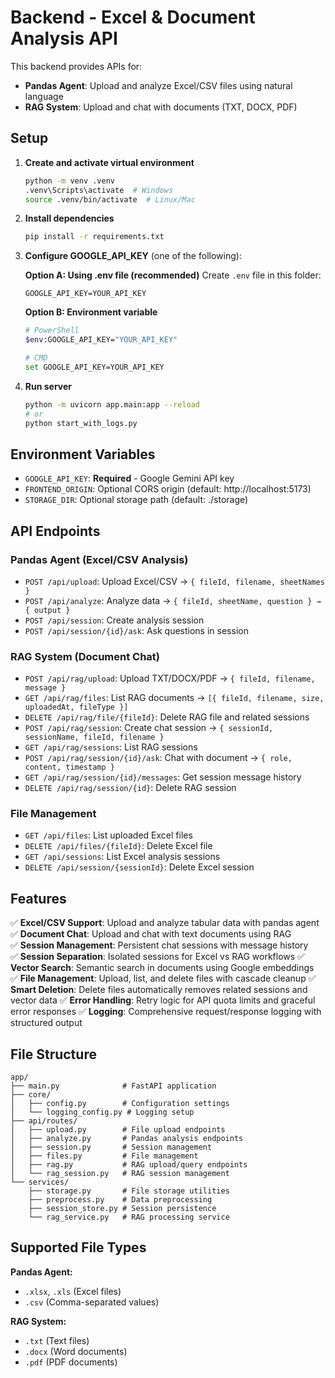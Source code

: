 # Backend - Excel & Document Analysis API

This backend provides APIs for:
- **Pandas Agent**: Upload and analyze Excel/CSV files using natural language
- **RAG System**: Upload and chat with documents (TXT, DOCX, PDF)

## Setup

1. **Create and activate virtual environment**
   ```bash
   python -m venv .venv
   .venv\Scripts\activate  # Windows
   source .venv/bin/activate  # Linux/Mac
   ```

2. **Install dependencies**
   ```bash
   pip install -r requirements.txt
   ```

3. **Configure GOOGLE_API_KEY** (one of the following):
   
   **Option A: Using .env file (recommended)**
   Create `.env` file in this folder:
   ```
   GOOGLE_API_KEY=YOUR_API_KEY
   ```
   
   **Option B: Environment variable**
   ```bash
   # PowerShell
   $env:GOOGLE_API_KEY="YOUR_API_KEY"
   
   # CMD
   set GOOGLE_API_KEY=YOUR_API_KEY
   ```

4. **Run server**
   ```bash
   python -m uvicorn app.main:app --reload
   # or
   python start_with_logs.py
   ```

## Environment Variables

- `GOOGLE_API_KEY`: **Required** - Google Gemini API key
- `FRONTEND_ORIGIN`: Optional CORS origin (default: http://localhost:5173)
- `STORAGE_DIR`: Optional storage path (default: ./storage)

## API Endpoints

### Pandas Agent (Excel/CSV Analysis)
- `POST /api/upload`: Upload Excel/CSV → `{ fileId, filename, sheetNames }`
- `POST /api/analyze`: Analyze data → `{ fileId, sheetName, question } → { output }`
- `POST /api/session`: Create analysis session
- `POST /api/session/{id}/ask`: Ask questions in session

### RAG System (Document Chat)
- `POST /api/rag/upload`: Upload TXT/DOCX/PDF → `{ fileId, filename, message }`
- `GET /api/rag/files`: List RAG documents → `[{ fileId, filename, size, uploadedAt, fileType }]`
- `DELETE /api/rag/file/{fileId}`: Delete RAG file and related sessions
- `POST /api/rag/session`: Create chat session → `{ sessionId, sessionName, fileId, filename }`
- `GET /api/rag/sessions`: List RAG sessions
- `POST /api/rag/session/{id}/ask`: Chat with document → `{ role, content, timestamp }`
- `GET /api/rag/session/{id}/messages`: Get session message history
- `DELETE /api/rag/session/{id}`: Delete RAG session

### File Management
- `GET /api/files`: List uploaded Excel files
- `DELETE /api/files/{fileId}`: Delete Excel file
- `GET /api/sessions`: List Excel analysis sessions  
- `DELETE /api/session/{sessionId}`: Delete Excel session

## Features

✅ **Excel/CSV Support**: Upload and analyze tabular data with pandas agent  
✅ **Document Chat**: Upload and chat with text documents using RAG  
✅ **Session Management**: Persistent chat sessions with message history  
✅ **Session Separation**: Isolated sessions for Excel vs RAG workflows
✅ **Vector Search**: Semantic search in documents using Google embeddings  
✅ **File Management**: Upload, list, and delete files with cascade cleanup
✅ **Smart Deletion**: Delete files automatically removes related sessions and vector data
✅ **Error Handling**: Retry logic for API quota limits and graceful error responses
✅ **Logging**: Comprehensive request/response logging with structured output

## File Structure

```
app/
├── main.py              # FastAPI application
├── core/
│   ├── config.py        # Configuration settings
│   └── logging_config.py # Logging setup
├── api/routes/
│   ├── upload.py        # File upload endpoints
│   ├── analyze.py       # Pandas analysis endpoints
│   ├── session.py       # Session management
│   ├── files.py         # File management
│   ├── rag.py           # RAG upload/query endpoints
│   └── rag_session.py   # RAG session management
└── services/
    ├── storage.py       # File storage utilities
    ├── preprocess.py    # Data preprocessing
    ├── session_store.py # Session persistence
    └── rag_service.py   # RAG processing service
```

## Supported File Types

**Pandas Agent:**
- `.xlsx`, `.xls` (Excel files)
- `.csv` (Comma-separated values)

**RAG System:**
- `.txt` (Text files)
- `.docx` (Word documents)  
- `.pdf` (PDF documents)